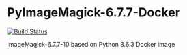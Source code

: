# PyImageMagick-6.7.7-Docker
[![Build Status](https://travis-ci.org/bashkirtsevich/PyImageMagick-6.7.7-Docker.svg?branch=master)](https://travis-ci.org/bashkirtsevich/PyImageMagick-6.7.7-Docker)

ImageMagick-6.7.7-10 based on Python 3.6.3 Docker image
